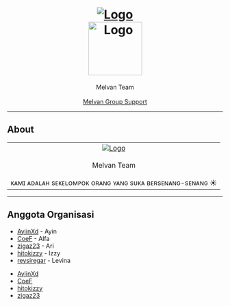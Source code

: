 <h1 align="center">
  <a href="https://github.com/MelvanTeam">
    <img src="https://telegra.ph/file/1d266eeb3785aae0bd52a.gif" alt="Logo" >
  </a>
  <br>
  <a href="https://github.com/MelvanTeam">
    <img src="https://telegra.ph/file/03b719336509128ed226d.png" alt="Logo" width="125" height="125">
  </a>
</h1>

<div align="center">
  Melvan Team 
  <br />
  <br />
  <a href="https://t.me/melvanchat">Melvan Group Support</a>
</div>


---

## About

<table>
<tr>
<td>
<center>
  <a href="https://github.com/MelvanTeam">
    <img src="https://telegra.ph/file/eb741b1bab72a12367e70.jpg" alt="Logo">
  </a>
</center>
<br>
<div align="center">
  Melvan Team 
  <br />
  <br />
  ᴋᴀᴍɪ ᴀᴅᴀʟᴀʜ sᴇᴋᴇʟᴏᴍᴘᴏᴋ ᴏʀᴀɴɢ ʏᴀɴɢ sᴜᴋᴀ ʙᴇʀsᴇɴᴀɴɢ-sᴇɴᴀɴɢ ☀️
  <br />
</div>
</td>
</tr>
</table>

<hr>

## Anggota Organisasi

<!-- START: CONTRIBUTORS -->
- [AyiinXd](https://github.com/AyiinXd) - Ayin
- [CoeF](https://github.com/CoeF) - Alfa
- [zigaz23](https://github.com/zigaz23) - Ari
- [hitokizzy](https://github.com/hitokizzy) - Izzy
- [reysiregar](https://github.com/reysiregar) - Levina
<!-- END: CONTRIBUTORS -->
<!-- START: CONTRIBUTORS -->
- [AyiinXd](https://github.com/AyiinXd)
- [CoeF](https://github.com/CoeF)
- [hitokizzy](https://github.com/hitokizzy)
- [zigaz23](https://github.com/zigaz23)
<!-- END: CONTRIBUTORS -->
